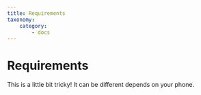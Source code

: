 ```yaml
---
title: Requirements
taxonomy:
    category:
        - docs
---
```


# Requirements

This is a little bit tricky! It can be different depends on your phone.  
